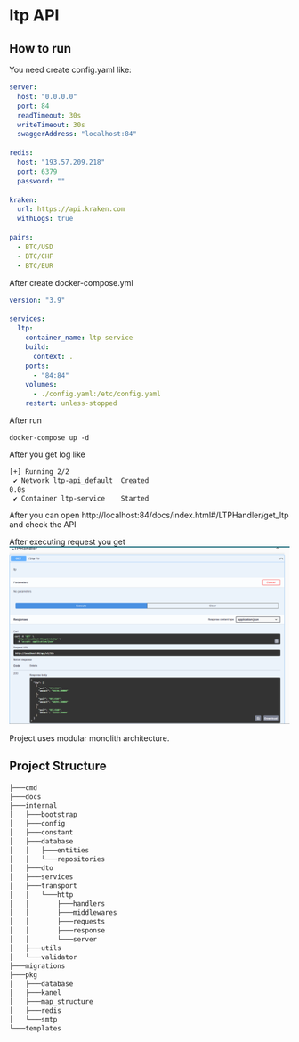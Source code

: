 # ltp API


## How to run 
You need create config.yaml like:
```yaml
server:
  host: "0.0.0.0"
  port: 84
  readTimeout: 30s
  writeTimeout: 30s
  swaggerAddress: "localhost:84"

redis:
  host: "193.57.209.218"
  port: 6379
  password: ""

kraken:
  url: https://api.kraken.com
  withLogs: true

pairs:
  - BTC/USD
  - BTC/CHF
  - BTC/EUR
```
After create docker-compose.yml
```yaml
version: "3.9"

services:
  ltp:
    container_name: ltp-service
    build:
      context: .
    ports:
      - "84:84"
    volumes:
      - ./config.yaml:/etc/config.yaml
    restart: unless-stopped
```
After run 
```shell
docker-compose up -d
```
After you get log like
```shell
[+] Running 2/2
 ✔ Network ltp-api_default  Created                                                                                                                                                                                            0.0s 
 ✔ Container ltp-service    Started      
```


After you can open http://localhost:84/docs/index.html#/LTPHandler/get_ltp and check the API

After executing  request you get 
![img.png](img.png)


Project uses modular monolith architecture.

## Project Structure
```
├───cmd
├───docs
├───internal
│   ├───bootstrap
│   ├───config
│   ├───constant
│   ├───database
│   │   ├───entities
│   │   └───repositories
│   ├───dto
│   ├───services
│   ├───transport
│   │   └───http
│   │       ├───handlers
│   │       ├───middlewares
│   │       ├───requests
│   │       ├───response
│   │       └───server
│   ├───utils
│   └───validator
├───migrations
├───pkg
│   ├───database
│   ├───kanel
│   ├───map_structure
│   ├───redis
│   └───smtp
└───templates
```
